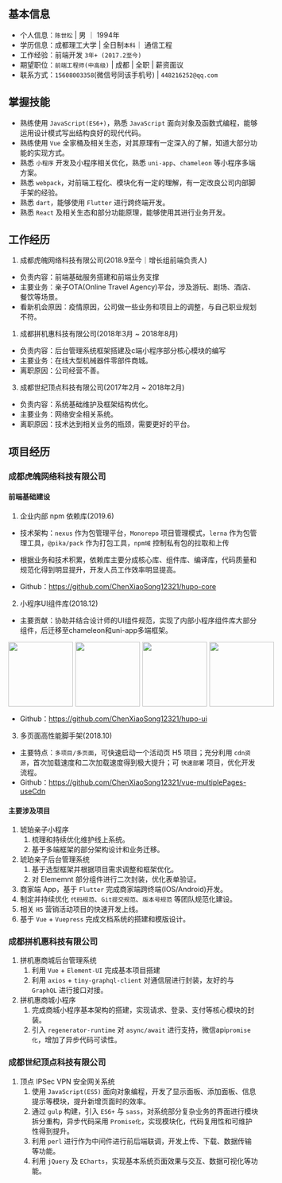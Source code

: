 
## 基本信息

- 个人信息：`陈世松` | 男 ｜ 1994年
- 学历信息：成都理工大学 | 全日制`本科`｜ 通信工程
- 工作经验：前端开发 `3年+ (2017.2至今)`
- 期望职位：`前端工程师(中高级)` | 成都 | 全职 | 薪资面议
- 联系方式：`15608003358`(微信号同该手机号) | `448216252@qq.com`

## 掌握技能

- 熟练使用 `JavaScript(ES6+)`，熟悉 `JavaScript` 面向对象及函数式编程，能够运用设计模式写出结构良好的现代代码。
- 熟练使用 `Vue` 全家桶及相关生态，对其原理有一定深入的了解，知道大部分功能的实现方式。
- 熟悉 `小程序` 开发及小程序相关优化，熟悉 `uni-app`、`chameleon` 等小程序多端方案。
- 熟悉 `webpack`，对前端工程化、模块化有一定的理解，有一定改良公司内部脚手架的经验。
- 熟悉 `dart`，能够使用 `Flutter` 进行跨终端开发。
- 熟悉 `React` 及相关生态和部分功能原理，能够使用其进行业务开发。

## 工作经历

1. 成都虎魄网络科技有限公司(2018.9至今｜增长组前端负责人)

- 负责内容：前端基础服务搭建和前端业务支撑
- 主要业务：亲子OTA(Online Travel Agency)平台，涉及游玩、剧场、酒店、餐饮等场景。
- 看新机会原因：疫情原因，公司做一些业务和项目上的调整，与自己职业规划不符。

1. 成都拼机惠科技有限公司(2018年3月 ~ 2018年8月)

- 负责内容：后台管理系统框架搭建及c端小程序部分核心模块的编写
- 主要业务：在线大型机械器件零部件商城。
- 离职原因：公司经营不善。

3. 成都世纪顶点科技有限公司(2017年2月 ~ 2018年2月)

- 负责内容：系统基础维护及框架结构优化。
- 主要业务：网络安全相关系统。
- 离职原因：技术达到相关业务的瓶颈，需要更好的平台。

## 项目经历

### 成都虎魄网络科技有限公司

#### 前端基础建设

1. 企业内部 npm 依赖库(2019.6)

- 技术架构：`nexus` 作为包管理平台，`Monorepo` 项目管理模式，`lerna` 作为包管理工具，`@pika/pack` 作为打包工具，`npm域` 控制私有包的拉取和上传

- 根据业务和技术积累，依赖库主要分成核心库、组件库、编译库，代码质量和规范化得到明显提升，开发人员工作效率明显提高。

- Github：<https://github.com/ChenXiaoSong12321/hupo-core>

2. 小程序UI组件库(2018.12)

- 主要贡献：协助并结合设计师的UI组件规范，实现了内部小程序组件库大部分组件，后迁移至chameleon和uni-app多端框架。

<div class="third" style="display:flex;">
  <img src="https://mall-admin.hupovip.cn/hp-mall-admin/v1/comm/resource/view?token=850e62043c4e4d4795a31f35b834e490&path=/resource/images/businessmen/152019_0615d8c3-5c95-462b-a8aa-ff0f30c09258.JPG" style="width:130px;margin-right:5px;"/>
  <img src="https://mall-admin.hupovip.cn/hp-mall-admin/v1/comm/resource/view?token=850e62043c4e4d4795a31f35b834e490&path=/resource/images/businessmen/152013_444ad079-9df7-4888-a42c-08b1fe88dbdb.JPG" style="width:130px;margin-right:5px;"/>
  <img src="https://mall-admin.hupovip.cn/hp-mall-admin/v1/comm/resource/view?token=850e62043c4e4d4795a31f35b834e490&path=/resource/images/businessmen/152006_6842b5a7-ea18-4b98-aa6e-ecdf17f15735.JPG"
   style="width:130px;margin-right:5px;"/>
  <img src="https://mall-admin.hupovip.cn/hp-mall-admin/v1/comm/resource/view?token=850e62043c4e4d4795a31f35b834e490&path=/resource/images/businessmen/152016_c3d3550c-0675-493d-8231-580f513acba1.JPG"
   style="width:130px;"/>
</div>

- Github：<https://github.com/ChenXiaoSong12321/hupo-ui>

3. 多页面高性能脚手架(2018.10)

- 主要特点：`多项目/多页面`，可快速启动一个活动页 H5 项目；充分利用 `cdn资源`，首次加载速度和二次加载速度得到极大提升；可 `快速部署` 项目，优化开发流程。
- Github：<https://github.com/ChenXiaoSong12321/vue-multiplePages-useCdn>

#### 主要涉及项目

1. 琥珀亲子小程序
   1. 梳理和持续优化维护线上系统。
   2. 基于多端框架的部分架构设计和业务迁移。
2. 琥珀亲子后台管理系统
   1. 基于选型框架并根据项目需求调整和框架优化。
   1. 对 Elememnt 部分组件进行二次封装，优化表单验证。
3. 商家端 App，基于 `Flutter` 完成商家端跨终端(IOS/Android)开发。
4. 制定并持续优化 `代码规范`、`Git提交规范`、`版本号规范` 等团队规范化建设。
5. 相关 `H5` 营销活动项目的快速开发上线。
6. 基于 `Vue` + `Vuepress` 完成文档系统的搭建和模版设计。

### 成都拼机惠科技有限公司

1. 拼机惠商城后台管理系统
   1. 利用 `Vue` + `Element-UI` 完成基本项目搭建
   2. 利用 `axios` + `tiny-graphql-client` 对通信层进行封装，友好的与 `GraphQL` 进行接口对接。
2. 拼机惠商城小程序
   1. 完成商城小程序基本架构的搭建，实现请求、登录、支付等核心模块的封装。
   2. 引入 `regenerator-runtime` 对 `async/await` 进行支持，微信api`promise化`，增加了异步代码可读性。

### 成都世纪顶点科技有限公司

1. 顶点 IPSec VPN 安全网关系统
   1. 使用 `JavaScript(ES5)` 面向对象编程，开发了显示面板、添加面板、信息提示等模块，提升新增页面时的效率。
   2. 通过 `gulp` 构建，引入 `ES6+` 与 `sass`，对系统部分复杂业务的界面进行模块拆分重构，异步代码采用 `Promise化`，实现模块化，代码复用性和可维护性得到提升。
   3. 利用 `perl` 进行作为中间件进行前后端联调，开发上传、下载、数据传输等功能。
   4. 利用 `jQuery` 及 `ECharts`，实现基本系统页面效果与交互、数据可视化等功能。
